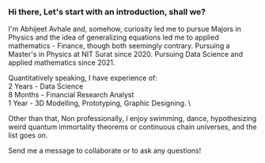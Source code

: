 ### Hi there, Let's start with an introduction, shall we?
I'm Abhijeet Avhale and, somehow, curiosity led me to pursue Majors in Physics and the idea of generalizing equations led me to applied mathematics - Finance, though both seemingly contrary.
Pursuing a Master's in Physics at NIT Surat since 2020.
Pursuing Data Science and applied mathematics since 2021.

Quantitatively speaking, I have experience of: \
2 Years - Data Science \
8 Months - Financial Research Analyst \
1 Year - 3D Modelling, Prototyping, Graphic Designing. \


Other than that, Non professionally, I enjoy swimming, dance, hypothesizing weird quantum immortality theorems or continuous chain universes, and the list goes on.

Send me a message to collaborate or to ask any questions!
